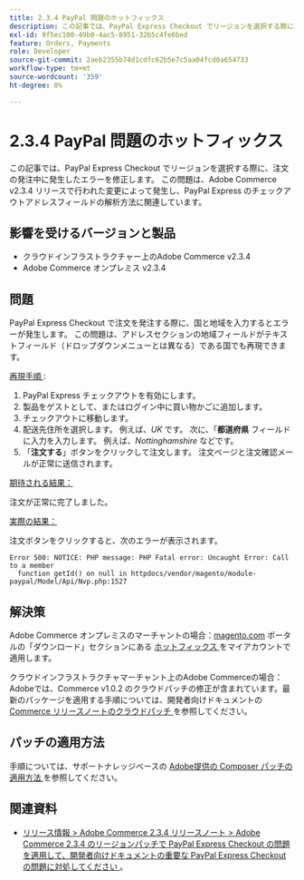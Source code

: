 ```yaml
---
title: 2.3.4 PayPal 問題のホットフィックス
description: この記事では、PayPal Express Checkout でリージョンを選択する際に、注文の発注中に発生したエラーを修正します。 この問題は、Adobe Commerce v2.3.4 リリースで行われた変更によって発生し、PayPal Express のチェックアウトアドレスフィールドの解析方法に関連しています。
exl-id: 9f5ec100-49b0-4ac5-8951-32b5c4fe6bed
feature: Orders, Payments
role: Developer
source-git-commit: 2aeb2355b74d1cdfc62b5e7c5aa04fcd0a654733
workflow-type: tm+mt
source-wordcount: '359'
ht-degree: 0%

---
```


# 2.3.4 PayPal 問題のホットフィックス

この記事では、PayPal Express Checkout でリージョンを選択する際に、注文の発注中に発生したエラーを修正します。 この問題は、Adobe Commerce v2.3.4 リリースで行われた変更によって発生し、PayPal Express のチェックアウトアドレスフィールドの解析方法に関連しています。

## 影響を受けるバージョンと製品

* クラウドインフラストラクチャー上のAdobe Commerce v2.3.4
* Adobe Commerce オンプレミス v2.3.4

## 問題

PayPal Express Checkout で注文を発注する際に、国と地域を入力するとエラーが発生します。 この問題は、アドレスセクションの地域フィールドがテキストフィールド（ドロップダウンメニューとは異なる）である国でも再現できます。

<u> 再現手順 </u> :

1. PayPal Express チェックアウトを有効にします。
1. 製品をゲストとして、またはログイン中に買い物かごに追加します。
1. チェックアウトに移動します。
1. 配送先住所を選択します。 例えば、*UK* です。 次に、「**都道府県** フィールドに入力を入力します。 例えば、*Nottinghamshire* などです。
1. 「**注文する**」ボタンをクリックして注文します。 注文ページと注文確認メールが正常に送信されます。

<u> 期待される結果：</u>

注文が正常に完了しました。

<u> 実際の結果：</u>

注文ボタンをクリックすると、次のエラーが表示されます。

```
Error 500: NOTICE: PHP message: PHP Fatal error: Uncaught Error: Call to a member
  function getId() on null in httpdocs/vendor/magento/module-paypal/Model/Api/Nvp.php:1527
```

## 解決策

Adobe Commerce オンプレミスのマーチャントの場合：[magento.com](https://magento.com/tech-resources/download#download2353) ポータルの「ダウンロード」セクションにある [ ホットフィックス ](https://magento.com) をマイアカウントで適用します。

クラウドインフラストラクチャマーチャント上のAdobe Commerceの場合：Adobeでは、Commerce v1.0.2 のクラウドパッチの修正が含まれています。最新のパッケージを適用する手順については、開発者向けドキュメントの [Commerce リリースノートのクラウドパッチ ](https://experienceleague.adobe.com/ja/docs/commerce-cloud-service/user-guide/release-notes/cloud-patches?itm_source=devdocs&amp;itm_medium=quick_search&amp;itm_campaign=federated_search&amp;itm_term=cloud%20patche) を参照してください。

## パッチの適用方法

手順については、サポートナレッジベースの [Adobe提供の Composer パッチの適用方法 ](/help/how-to/general/how-to-apply-a-composer-patch-provided-by-magento.md) を参照してください。

## 関連資料

* [ リリース情報 > Adobe Commerce 2.3.4 リリースノート > Adobe Commerce 2.3.4 のリージョンパッチで PayPal Express Checkout の問題を適用して、開発者向けドキュメントの重要な PayPal Express Checkout の問題に対処してください ](https://commerce-docs.github.io/devdocs-archive/2.3/guides/v2.3/release-notes/release-notes-2-3-4-commerce.html#apply-the-paypal-express-checkout-issue-with-region-patch-for-magento-234-to-address-a-critical-paypal-express-checkout-issue)。
